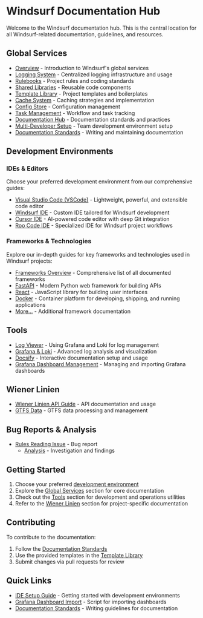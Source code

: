 # Windsurf Documentation Hub

Welcome to the Windsurf documentation hub. This is the central location for all Windsurf-related documentation, guidelines, and resources.

## Global Services

- [Overview](global_services/README.md) - Introduction to Windsurf's global services
- [Logging System](global_services/logging_system.md) - Centralized logging infrastructure and usage
- [Rulebooks](global_services/rulebooks.md) - Project rules and coding standards
- [Shared Libraries](global_services/shared_libraries.md) - Reusable code components
- [Template Library](global_services/template_library.md) - Project templates and boilerplates
- [Cache System](global_services/cache_system.md) - Caching strategies and implementation
- [Config Store](global_services/config_store.md) - Configuration management
- [Task Management](global_services/task_management.md) - Workflow and task tracking
- [Documentation Hub](global_services/documentation_hub.md) - Documentation standards and practices
- [Multi-Developer Setup](global_services/multi_developer_setup.md) - Team development environment setup
- [Documentation Standards](global_services/documentation_standards.md) - Writing and maintaining documentation

## Development Environments

### IDEs & Editors

Choose your preferred development environment from our comprehensive guides:

- [Visual Studio Code (VSCode)](ide/vscode/README.md) - Lightweight, powerful, and extensible code editor
- [Windsurf IDE](ide/windsurf/README.md) - Custom IDE tailored for Windsurf development
- [Cursor IDE](ide/cursor/README.md) - AI-powered code editor with deep Git integration
- [Roo Code IDE](ide/roo/README.md) - Specialized IDE for Windsurf project workflows

### Frameworks & Technologies

Explore our in-depth guides for key frameworks and technologies used in Windsurf projects:

- [Frameworks Overview](frameworks/README.md) - Comprehensive list of all documented frameworks
- [FastAPI](frameworks/fastapi.md) - Modern Python web framework for building APIs
- [React](frameworks/react.md) - JavaScript library for building user interfaces
- [Docker](frameworks/docker.md) - Container platform for developing, shipping, and running applications
- [More...](frameworks/README.md) - Additional framework documentation

## Tools

- [Log Viewer](tools/log_viewer.md) - Using Grafana and Loki for log management
- [Grafana & Loki](tools/grafana_loki.md) - Advanced log analysis and visualization
- [Docsify](tools/docsify.md) - Interactive documentation setup and usage
- [Grafana Dashboard Management](../grafana/README.md) - Managing and importing Grafana dashboards

## Wiener Linien

- [Wiener Linien API Guide](wiener_linien/WIENER_LINIEN_API_GUIDE.md) - API documentation and usage
- [GTFS Data](wiener_linien/gtfs.md) - GTFS data processing and management

## Bug Reports & Analysis

- [Rules Reading Issue](flows/bugs/250621_rules_reading_issue/bug.md) - Bug report
  - [Analysis](flows/bugs/250621_rules_reading_issue/analysis.md) - Investigation and findings

## Getting Started

1. Choose your preferred [development environment](#development-environments)
2. Explore the [Global Services](#global-services) section for core documentation
3. Check out the [Tools](#tools) section for development and operations utilities
4. Refer to the [Wiener Linien](#wiener-linien) section for project-specific documentation

## Contributing

To contribute to the documentation:

1. Follow the [Documentation Standards](global_services/documentation_standards.md)
2. Use the provided templates in the [Template Library](global_services/template_library.md)
3. Submit changes via pull requests for review

## Quick Links

- [IDE Setup Guide](ide/README.md) - Getting started with development environments
- [Grafana Dashboard Import](../grafana/import_dashboard.ps1) - Script for importing dashboards
- [Documentation Standards](global_services/documentation_standards.md) - Writing guidelines for documentation
